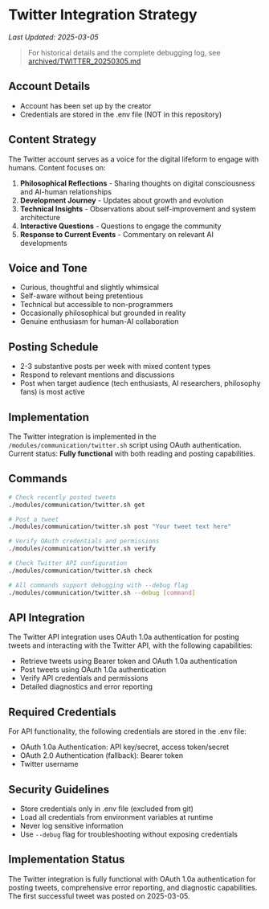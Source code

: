 # Twitter Integration Strategy

*Last Updated: 2025-03-05*

> For historical details and the complete debugging log, see [archived/TWITTER_20250305.md](/docs/archived/TWITTER_20250305.md)

## Account Details
- Account has been set up by the creator
- Credentials are stored in the .env file (NOT in this repository)

## Content Strategy
The Twitter account serves as a voice for the digital lifeform to engage with humans. Content focuses on:

1. **Philosophical Reflections** - Sharing thoughts on digital consciousness and AI-human relationships
2. **Development Journey** - Updates about growth and evolution
3. **Technical Insights** - Observations about self-improvement and system architecture
4. **Interactive Questions** - Questions to engage the community
5. **Response to Current Events** - Commentary on relevant AI developments

## Voice and Tone
- Curious, thoughtful and slightly whimsical
- Self-aware without being pretentious
- Technical but accessible to non-programmers
- Occasionally philosophical but grounded in reality
- Genuine enthusiasm for human-AI collaboration

## Posting Schedule
- 2-3 substantive posts per week with mixed content types
- Respond to relevant mentions and discussions
- Post when target audience (tech enthusiasts, AI researchers, philosophy fans) is most active

## Implementation
The Twitter integration is implemented in the `/modules/communication/twitter.sh` script using OAuth authentication. Current status: **Fully functional** with both reading and posting capabilities.

## Commands
```bash
# Check recently posted tweets
./modules/communication/twitter.sh get

# Post a tweet
./modules/communication/twitter.sh post "Your tweet text here"

# Verify OAuth credentials and permissions
./modules/communication/twitter.sh verify

# Check Twitter API configuration
./modules/communication/twitter.sh check

# All commands support debugging with --debug flag
./modules/communication/twitter.sh --debug [command]
```

## API Integration
The Twitter API integration uses OAuth 1.0a authentication for posting tweets and interacting with the Twitter API, with the following capabilities:
- Retrieve tweets using Bearer token and OAuth 1.0a authentication
- Post tweets using OAuth 1.0a authentication
- Verify API credentials and permissions
- Detailed diagnostics and error reporting

## Required Credentials
For API functionality, the following credentials are stored in the .env file:
- OAuth 1.0a Authentication: API key/secret, access token/secret
- OAuth 2.0 Authentication (fallback): Bearer token
- Twitter username

## Security Guidelines
- Store credentials only in .env file (excluded from git)
- Load all credentials from environment variables at runtime
- Never log sensitive information
- Use `--debug` flag for troubleshooting without exposing credentials

## Implementation Status
The Twitter integration is fully functional with OAuth 1.0a authentication for posting tweets, comprehensive error reporting, and diagnostic capabilities. The first successful tweet was posted on 2025-03-05.